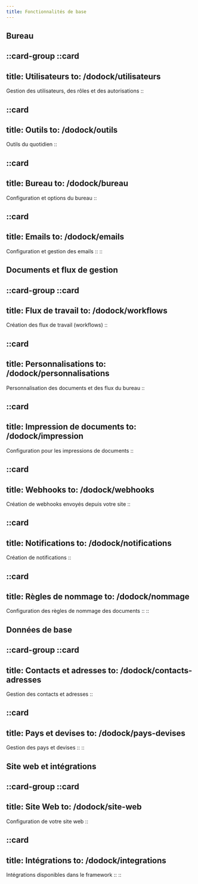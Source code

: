 ```yaml
---
title: Fonctionnalités de base
---
```


## Bureau

::card-group
  ::card
  ---
  title: Utilisateurs
  to: /dodock/utilisateurs
  ---
  Gestion des utilisateurs, des rôles et des autorisations
  ::

  ::card
  ---
  title: Outils
  to: /dodock/outils
  ---
  Outils du quotidien
  ::

  ::card
  ---
  title: Bureau
  to: /dodock/bureau
  ---
  Configuration et options du bureau
  ::

  ::card
  ---
  title: Emails
  to: /dodock/emails
  ---
  Configuration et gestion des emails
  ::
::



## Documents et flux de gestion

::card-group
  ::card
  ---
  title: Flux de travail
  to: /dodock/workflows
  ---
  Création des flux de travail (workflows)
  ::

  ::card
  ---
  title: Personnalisations
  to: /dodock/personnalisations
  ---
  Personnalisation des documents et des flux du bureau
  ::

  ::card
  ---
  title: Impression de documents
  to: /dodock/impression
  ---
  Configuration pour les impressions de documents
  ::


  ::card
  ---
  title: Webhooks
  to: /dodock/webhooks
  ---
  Création de webhooks envoyés depuis votre site
  ::


  ::card
  ---
  title: Notifications
  to: /dodock/notifications
  ---
  Création de notifications
  ::

  ::card
  ---
  title: Règles de nommage
  to: /dodock/nommage
  ---
  Configuration des règles de nommage des documents
  ::
::

## Données de base

::card-group
  ::card
  ---
  title: Contacts et adresses
  to: /dodock/contacts-adresses
  ---
  Gestion des contacts et adresses
  ::

  ::card
  ---
  title: Pays et devises
  to: /dodock/pays-devises
  ---
  Gestion des pays et devises
  ::
::


## Site web et intégrations

::card-group
  ::card
  ---
  title: Site Web
  to: /dodock/site-web
  ---
  Configuration de votre site web
  ::

  ::card
  ---
  title: Intégrations
  to: /dodock/integrations
  ---
  Intégrations disponibles dans le framework
  ::
::